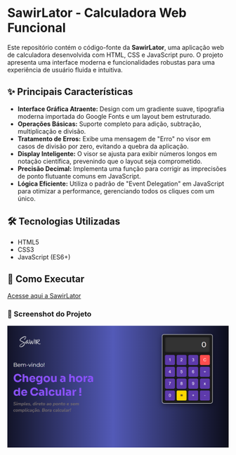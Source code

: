 # SawirLator - Calculadora Web Funcional

Este repositório contém o código-fonte da **SawirLator**, uma aplicação web de calculadora desenvolvida com HTML, CSS e JavaScript puro. O projeto apresenta uma interface moderna e funcionalidades robustas para uma experiência de usuário fluida e intuitiva.

## ✨ Principais Características

* **Interface Gráfica Atraente:** Design com um gradiente suave, tipografia moderna importada do Google Fonts e um layout bem estruturado.
* **Operações Básicas:** Suporte completo para adição, subtração, multiplicação e divisão.
* **Tratamento de Erros:** Exibe uma mensagem de "Erro" no visor em casos de divisão por zero, evitando a quebra da aplicação.
* **Display Inteligente:** O visor se ajusta para exibir números longos em notação científica, prevenindo que o layout seja comprometido.
* **Precisão Decimal:** Implementa uma função para corrigir as imprecisões de ponto flutuante comuns em JavaScript.
* **Lógica Eficiente:** Utiliza o padrão de "Event Delegation" em JavaScript para otimizar a performance, gerenciando todos os cliques com um único.

## 🛠️ Tecnologias Utilizadas

* HTML5
* CSS3
* JavaScript (ES6+)

## 🚀 Como Executar

[Acesse aqui a SawirLator](https://flavio-swr.github.io/Sawir_Calculator/)



### 📸 Screenshot do Projeto

![Demonstração do projeto da calculadora](img/sawir-print.png)
